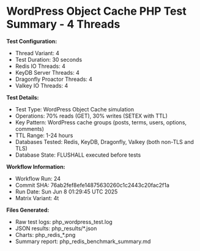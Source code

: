 # WordPress Object Cache PHP Test Summary - 4 Threads

**Test Configuration:**
- Thread Variant: 4
- Test Duration: 30 seconds
- Redis IO Threads: 4
- KeyDB Server Threads: 4
- Dragonfly Proactor Threads: 4
- Valkey IO Threads: 4

**Test Details:**
- Test Type: WordPress Object Cache simulation
- Operations: 70% reads (GET), 30% writes (SETEX with TTL)
- Key Pattern: WordPress cache groups (posts, terms, users, options, comments)
- TTL Range: 1-24 hours
- Databases Tested: Redis, KeyDB, Dragonfly, Valkey (both non-TLS and TLS)
- Database State: FLUSHALL executed before tests

**Workflow Information:**
- Workflow Run: 24
- Commit SHA: 76ab2fef8efe14875630260c1c2443c20fac2f1a
- Run Date: Sun Jun  8 01:29:45 UTC 2025
- Matrix Variant: 4t

**Files Generated:**
- Raw test logs: php_wordpress_test.log
- JSON results: php_results/*.json
- Charts: php_redis_*.png
- Summary report: php_redis_benchmark_summary.md
